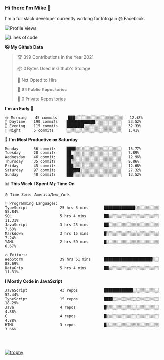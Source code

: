 ### Hi there I'm Mike 👋
I'm a full stack developer currently working for Infogain @ Facebook.

<!--START_SECTION:waka-->
![Profile Views](http://img.shields.io/badge/Profile%20Views-0-blue)

![Lines of code](https://img.shields.io/badge/From%20Hello%20World%20I%27ve%20Written-1.3%20million%20lines%20of%20code-blue)

**🐱 My Github Data** 

> 🏆 399 Contributions in the Year 2021
 > 
> 📦 0 Bytes Used in Github's Storage 
 > 
> 🚫 Not Opted to Hire
 > 
> 📜 94 Public Repositories 
 > 
> 🔑 0 Private Repositories  
 > 
**I'm an Early 🐤** 

```text
🌞 Morning    45 commits     ███░░░░░░░░░░░░░░░░░░░░░░   12.68% 
🌆 Daytime    190 commits    █████████████░░░░░░░░░░░░   53.52% 
🌃 Evening    115 commits    ████████░░░░░░░░░░░░░░░░░   32.39% 
🌙 Night      5 commits      ░░░░░░░░░░░░░░░░░░░░░░░░░   1.41%

```
📅 **I'm Most Productive on Saturday** 

```text
Monday       56 commits     ████░░░░░░░░░░░░░░░░░░░░░   15.77% 
Tuesday      28 commits     ██░░░░░░░░░░░░░░░░░░░░░░░   7.89% 
Wednesday    46 commits     ███░░░░░░░░░░░░░░░░░░░░░░   12.96% 
Thursday     35 commits     ██░░░░░░░░░░░░░░░░░░░░░░░   9.86% 
Friday       45 commits     ███░░░░░░░░░░░░░░░░░░░░░░   12.68% 
Saturday     97 commits     ██████░░░░░░░░░░░░░░░░░░░   27.32% 
Sunday       48 commits     ███░░░░░░░░░░░░░░░░░░░░░░   13.52%

```


📊 **This Week I Spent My Time On** 

```text
⌚︎ Time Zone: America/New_York

💬 Programming Languages: 
TypeScript               25 hrs 5 mins       ██████████████░░░░░░░░░░░   55.84% 
SQL                      5 hrs 4 mins        ██░░░░░░░░░░░░░░░░░░░░░░░   11.31% 
JavaScript               3 hrs 25 mins       ██░░░░░░░░░░░░░░░░░░░░░░░   7.63% 
Markdown                 3 hrs 15 mins       █░░░░░░░░░░░░░░░░░░░░░░░░   7.24% 
YAML                     2 hrs 59 mins       █░░░░░░░░░░░░░░░░░░░░░░░░   6.67%

🔥 Editors: 
WebStorm                 39 hrs 51 mins      ██████████████████████░░░   88.69% 
DataGrip                 5 hrs 4 mins        ██░░░░░░░░░░░░░░░░░░░░░░░   11.31%

```

**I Mostly Code in JavaScript** 

```text
JavaScript               43 repos            █████████████░░░░░░░░░░░░   52.44% 
TypeScript               15 repos            ████░░░░░░░░░░░░░░░░░░░░░   18.29% 
Java                     4 repos             █░░░░░░░░░░░░░░░░░░░░░░░░   4.88% 
C                        4 repos             █░░░░░░░░░░░░░░░░░░░░░░░░   4.88% 
HTML                     3 repos             █░░░░░░░░░░░░░░░░░░░░░░░░   3.66%

```



<!--END_SECTION:waka-->

##### &nbsp;
[![trophy](https://github-profile-trophy.vercel.app/?username=uptonm&theme=dracula)](https://github.com/ryo-ma/github-profile-trophy)
